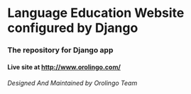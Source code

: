 # Language Education Website configured by Django


### The repository for Django app

#### Live site at http://www.orolingo.com/

###### Designed And Maintained by Orolingo Team


